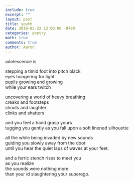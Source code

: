 ```yaml
---
include: true
excerpt: ""
layout: post
title: youth 
date: 2019-02-22 12:00:00 -0700
categories: poetry 
math: true
comments: true
author: Aaron
---
```



adolescence is  

stepping a timid foot into pitch black  
eyes hungering for light  
pupils growing and growing  
while your ears twitch  

uncovering a world of heavy breathing  
creaks and footsteps  
shouts and laughter  
clinks and shatters  

and you feel a hand grasp yours  
tugging you gently as you fall upon a soft linened silhouette  

all the while being invaded by new sounds  
guiding you slowly away from the door  
until you hear the quiet laps of waves at your feet.  

and a ferric stench rises to meet you  
as you realize  
the sounds were nothing more  
than your id slaughtering your superego.
